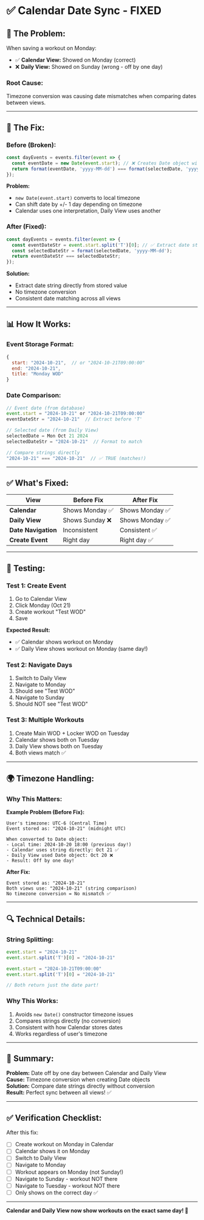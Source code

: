 # ✅ Calendar Date Sync - FIXED

## 🐛 **The Problem:**

When saving a workout on Monday:
- ✅ **Calendar View:** Showed on Monday (correct)
- ❌ **Daily View:** Showed on Sunday (wrong - off by one day)

### **Root Cause:**
Timezone conversion was causing date mismatches when comparing dates between views.

---

## 🔧 **The Fix:**

### **Before (Broken):**
```javascript
const dayEvents = events.filter(event => {
  const eventDate = new Date(event.start); // ❌ Creates Date object with timezone
  return format(eventDate, 'yyyy-MM-dd') === format(selectedDate, 'yyyy-MM-dd');
});
```

**Problem:** 
- `new Date(event.start)` converts to local timezone
- Can shift date by +/- 1 day depending on timezone
- Calendar uses one interpretation, Daily View uses another

### **After (Fixed):**
```javascript
const dayEvents = events.filter(event => {
  const eventDateStr = event.start.split('T')[0]; // ✅ Extract date string directly
  const selectedDateStr = format(selectedDate, 'yyyy-MM-dd');
  return eventDateStr === selectedDateStr;
});
```

**Solution:**
- Extract date string directly from stored value
- No timezone conversion
- Consistent date matching across all views

---

## 📊 **How It Works:**

### **Event Storage Format:**
```javascript
{
  start: "2024-10-21",  // or "2024-10-21T09:00:00"
  end: "2024-10-21",
  title: "Monday WOD"
}
```

### **Date Comparison:**
```javascript
// Event date (from database)
event.start = "2024-10-21" or "2024-10-21T09:00:00"
eventDateStr = "2024-10-21"  // Extract before 'T'

// Selected date (from Daily View)
selectedDate = Mon Oct 21 2024
selectedDateStr = "2024-10-21"  // Format to match

// Compare strings directly
"2024-10-21" === "2024-10-21"  // ✅ TRUE (matches!)
```

---

## ✅ **What's Fixed:**

| View | Before Fix | After Fix |
|------|-----------|-----------|
| **Calendar** | Shows Monday ✅ | Shows Monday ✅ |
| **Daily View** | Shows Sunday ❌ | Shows Monday ✅ |
| **Date Navigation** | Inconsistent | Consistent ✅ |
| **Create Event** | Right day | Right day ✅ |

---

## 🧪 **Testing:**

### **Test 1: Create Event**
1. Go to Calendar View
2. Click Monday (Oct 21)
3. Create workout "Test WOD"
4. Save

**Expected Result:**
- ✅ Calendar shows workout on Monday
- ✅ Daily View shows workout on Monday (same day!)

### **Test 2: Navigate Days**
1. Switch to Daily View
2. Navigate to Monday
3. Should see "Test WOD"
4. Navigate to Sunday
5. Should NOT see "Test WOD"

### **Test 3: Multiple Workouts**
1. Create Main WOD + Locker WOD on Tuesday
2. Calendar shows both on Tuesday
3. Daily View shows both on Tuesday
4. Both views match ✅

---

## 🌍 **Timezone Handling:**

### **Why This Matters:**

**Example Problem (Before Fix):**
```
User's timezone: UTC-6 (Central Time)
Event stored as: "2024-10-21" (midnight UTC)

When converted to Date object:
- Local time: 2024-10-20 18:00 (previous day!)
- Calendar uses string directly: Oct 21 ✅
- Daily View used Date object: Oct 20 ❌
- Result: Off by one day!
```

**After Fix:**
```
Event stored as: "2024-10-21"
Both views use: "2024-10-21" (string comparison)
No timezone conversion = No mismatch ✅
```

---

## 🔍 **Technical Details:**

### **String Splitting:**
```javascript
event.start = "2024-10-21"
event.start.split('T')[0] = "2024-10-21"

event.start = "2024-10-21T09:00:00"
event.start.split('T')[0] = "2024-10-21"

// Both return just the date part!
```

### **Why This Works:**
1. Avoids `new Date()` constructor timezone issues
2. Compares strings directly (no conversion)
3. Consistent with how Calendar stores dates
4. Works regardless of user's timezone

---

## 📝 **Summary:**

**Problem:** Date off by one day between Calendar and Daily View  
**Cause:** Timezone conversion when creating Date objects  
**Solution:** Compare date strings directly without conversion  
**Result:** Perfect sync between all views! ✅

---

## ✅ **Verification Checklist:**

After this fix:
- [ ] Create workout on Monday in Calendar
- [ ] Calendar shows it on Monday
- [ ] Switch to Daily View
- [ ] Navigate to Monday
- [ ] Workout appears on Monday (not Sunday!)
- [ ] Navigate to Sunday - workout NOT there
- [ ] Navigate to Tuesday - workout NOT there
- [ ] Only shows on the correct day ✅

---

**Calendar and Daily View now show workouts on the exact same day! 🎉**
